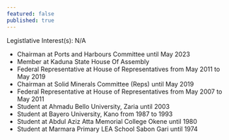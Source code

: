 ```yaml
---
featured: false
published: true
---
```

Legistlative Interest(s): N/A

* Chairman at Ports and Harbours Committee until May 2023
* Member at Kaduna State House Of Assembly
* Federal Representative at House of Representatives from May 2011 to May 2019
* Chairman at Solid Minerals Committee (Reps) until May 2019
* Federal Representative at House of Representatives from May 2007 to May 2011
* Student at Ahmadu Bello University, Zaria until 2003
* Student at Bayero University, Kano from 1987 to 1993
* Student at Abdul Aziz Atta Memorial College Okene until 1980
* Student at Marmara Primary LEA School Sabon Gari until 1974
